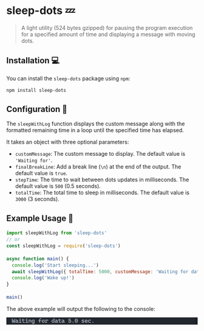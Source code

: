 # sleep-dots 💤

> A light utility (524 bytes gzipped) for pausing the program execution for a specified amount of time and displaying a message with moving dots.

## Installation 💻

You can install the `sleep-dots` package using `npm`:

```sh
npm install sleep-dots
```

## Configuration 🔧

The `sleepWithLog` function displays the custom message along with the formatted remaining time in a loop until the specified time has elapsed.

It takes an object with three optional parameters:

- `customMessage`: The custom message to display. The default value is `'Waiting for'`.
- `finalBreakLine`: Add a break line (`\n`) at the end of the output. The default value is `true`.
- `stepTime`: The time to wait between dots updates in milliseconds. The default value is `500` (0.5 seconds).
- `totalTime`: The total time to sleep in milliseconds. The default value is `3000` (3 seconds).

## Example Usage 🚀

```javascript
import sleepWithLog from 'sleep-dots'
// or
const sleepWithLog = require('sleep-dots')

async function main() {
  console.log('Start sleeping...')
  await sleepWithLog({ totalTime: 5000, customMessage: 'Waiting for data', stepTime: 1000, finalBreakLine: false })
  console.log('Wake up!')
}

main()
```

The above example will output the following to the console:

![](doc/animation.gif)
